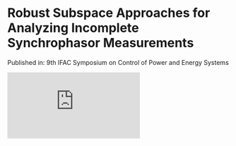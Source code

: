 # Robust Subspace Approaches for Analyzing Incomplete Synchrophasor Measurements
Published in: 9th IFAC Symposium on Control of Power and Energy Systems

<embed src="https://github.com/young-hwanlee/CPES15/files/4888098/23bus_system-eps-converted-to.pdf" type="application/pdf" />
